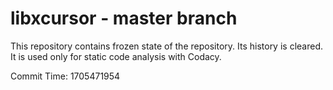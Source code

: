 # libxcursor - master branch

This repository contains frozen state of the repository.
Its history is cleared. It is used only for static code
analysis with Codacy.

Commit Time: 1705471954